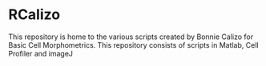 # RCalizo
This repository is home to the various scripts created by Bonnie Calizo for Basic Cell Morphometrics. This repository consists of scripts in Matlab, Cell Profiler and imageJ 
